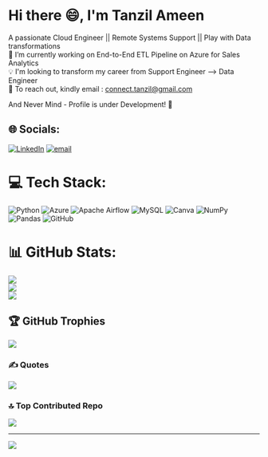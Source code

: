 # Hi there 😄, I'm Tanzil Ameen
A passionate Cloud Engineer || Remote Systems Support || Play with Data transformations<br> 
🔭 I’m currently working on End-to-End ETL Pipeline on Azure for Sales Analytics<br> 
💡 I'm looking to transform my career from Support Engineer --> Data Engineer<br> 
📧 To reach out, kindly email : connect.tanzil@gmail.com

And Never Mind - Profile is under Development! 🙂

## 🌐 Socials:
[![LinkedIn](https://img.shields.io/badge/LinkedIn-%230077B5.svg?logo=linkedin&logoColor=white)](https://linkedin.com/in/tanzil-ul-ameen-23370521a) [![email](https://img.shields.io/badge/Email-D14836?logo=gmail&logoColor=white)](mailto:connect.tanzil@gmail.com) 

# 💻 Tech Stack:
![Python](https://img.shields.io/badge/python-3670A0?style=for-the-badge&logo=python&logoColor=ffdd54) ![Azure](https://img.shields.io/badge/azure-%230072C6.svg?style=for-the-badge&logo=microsoftazure&logoColor=white) ![Apache Airflow](https://img.shields.io/badge/Apache%20Airflow-017CEE?style=for-the-badge&logo=Apache%20Airflow&logoColor=white) ![MySQL](https://img.shields.io/badge/mysql-4479A1.svg?style=for-the-badge&logo=mysql&logoColor=white) ![Canva](https://img.shields.io/badge/Canva-%2300C4CC.svg?style=for-the-badge&logo=Canva&logoColor=white) ![NumPy](https://img.shields.io/badge/numpy-%23013243.svg?style=for-the-badge&logo=numpy&logoColor=white) ![Pandas](https://img.shields.io/badge/pandas-%23150458.svg?style=for-the-badge&logo=pandas&logoColor=white) ![GitHub](https://img.shields.io/badge/github-%23121011.svg?style=for-the-badge&logo=github&logoColor=white)
# 📊 GitHub Stats:
![](https://github-readme-stats.vercel.app/api?username=tanzilBoi&theme=dark&hide_border=false&include_all_commits=true&count_private=false)<br/>
![](https://nirzak-streak-stats.vercel.app/?user=tanzilBoi&theme=dark&hide_border=false)<br/>
![](https://github-readme-stats.vercel.app/api/top-langs/?username=tanzilBoi&theme=dark&hide_border=false&include_all_commits=true&count_private=false&layout=compact)

## 🏆 GitHub Trophies
![](https://github-profile-trophy.vercel.app/?username=tanzilBoi&theme=radical&no-frame=false&no-bg=true&margin-w=4)

### ✍️ Quotes
![](https://quotes-github-readme.vercel.app/api?type=horizontal&theme=dark)

### 🔝 Top Contributed Repo
![](https://github-contributor-stats.vercel.app/api?username=tanzilBoi&limit=5&theme=dark&combine_all_yearly_contributions=true)

---
[![](https://visitcount.itsvg.in/api?id=tanzilBoi&icon=0&color=5)](https://visitcount.itsvg.in)

<!-- Proudly created with GPRM ( https://gprm.itsvg.in ) -->
